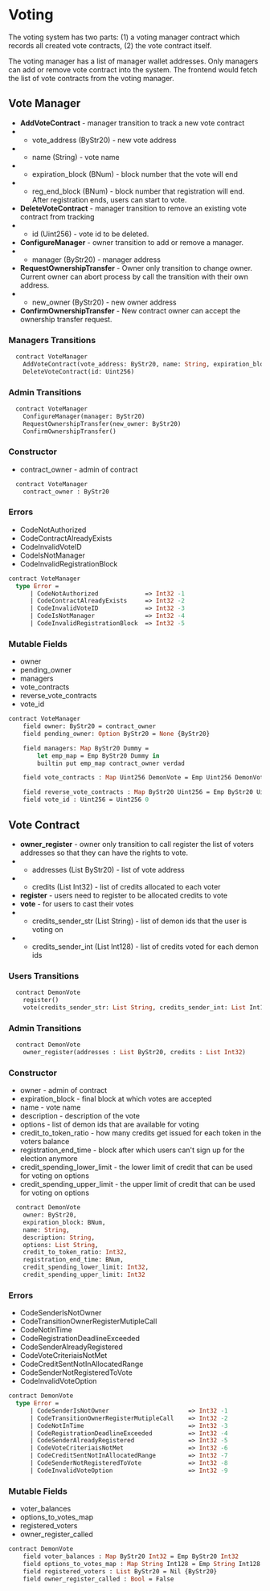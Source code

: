 # Voting

The voting system has two parts: (1) a voting manager contract which records all created vote contracts, (2) the vote contract itself.

The voting manager has a list of manager wallet addresses. Only managers can add or remove vote contract into the system. The frontend would fetch the list of vote contracts from the voting manager.

## Vote Manager
 * **AddVoteContract** - manager transition to track a new vote contract
 * - vote_address (ByStr20) - new vote address
 * - name (String) - vote name
 * - expiration_block (BNum) - block number that the vote will end
 * - reg_end_block (BNum) - block number that registration will end. After registration ends, users can start to vote.
 * **DeleteVoteContract** - manager transition to remove an existing vote contract from tracking
 * - id (Uint256) - vote id to be deleted.
 * **ConfigureManager** - owner transition to add or remove a manager.
 * - manager (ByStr20) - manager address
 * **RequestOwnershipTransfer** - Owner only transition to change owner. Current owner can abort process by call the transition with their own address.
 * - new_owner (ByStr20) - new owner address
 * **ConfirmOwnershipTransfer** - New contract owner can accept the ownership transfer request.

### Managers Transitions
```Ocaml
  contract VoteManager
    AddVoteContract(vote_address: ByStr20, name: String, expiration_block: BNum, reg_end_block: BNum)
    DeleteVoteContract(id: Uint256)
```

### Admin Transitions
```Ocaml
  contract VoteManager
    ConfigureManager(manager: ByStr20)
    RequestOwnershipTransfer(new_owner: ByStr20)
    ConfirmOwnershipTransfer()
```

### Constructor

  * contract_owner - admin of contract
  
```Ocaml
  contract VoteManager
    contract_owner : ByStr20
```

### Errors

  * CodeNotAuthorized
  * CodeContractAlreadyExists
  * CodeInvalidVoteID
  * CodeIsNotManager
  * CodeInvalidRegistrationBlock

```Ocaml
contract VoteManager
  type Error =
      | CodeNotAuthorized             => Int32 -1
      | CodeContractAlreadyExists     => Int32 -2
      | CodeInvalidVoteID             => Int32 -3
      | CodeIsNotManager              => Int32 -4
      | CodeInvalidRegistrationBlock  => Int32 -5
```

### Mutable Fields

  * owner
  * pending_owner
  * managers
  * vote_contracts
  * reverse_vote_contracts
  * vote_id


```Ocaml
contract VoteManager
    field owner: ByStr20 = contract_owner
    field pending_owner: Option ByStr20 = None {ByStr20}

    field managers: Map ByStr20 Dummy =
        let emp_map = Emp ByStr20 Dummy in
        builtin put emp_map contract_owner verdad

    field vote_contracts : Map Uint256 DemonVote = Emp Uint256 DemonVote

    field reverse_vote_contracts : Map ByStr20 Uint256 = Emp ByStr20 Uint256
    field vote_id : Uint256 = Uint256 0
```

## Vote Contract
 * **owner_register** - owner only transition to call register the list of voters addresses so that they can have the rights to vote.
 * - addresses (List ByStr20) - list of vote address
 * - credits (List Int32) - list of credits allocated to each voter
 * **register** - users need to register to be allocated credits to vote
 * **vote** - for users to cast their votes
 * - credits_sender_str (List String) - list of demon ids that the user is voting on
 * - credits_sender_int (List Int128) - list of credits voted for each demon ids

### Users Transitions
```Ocaml
  contract DemonVote
    register()
    vote(credits_sender_str: List String, credits_sender_int: List Int128)
```

### Admin Transitions
```Ocaml
  contract DemonVote
    owner_register(addresses : List ByStr20, credits : List Int32)
```

### Constructor

  * owner - admin of contract
  * expiration_block - final block at which votes are accepted
  * name - vote name
  * description - description of the vote
  * options - list of demon ids that are available for voting
  * credit_to_token_ratio - how many credits get issued for each token in the voters balance
  * registration_end_time - block after which users can't sign up for the election anymore
  * credit_spending_lower_limit - the lower limit of credit that can be used for voting on options
  * credit_spending_upper_limit - the upper limit of credit that can be used for voting on options

```Ocaml
  contract DemonVote
    owner: ByStr20,
    expiration_block: BNum,
    name: String,
    description: String,
    options: List String,
    credit_to_token_ratio: Int32,
    registration_end_time: BNum,
    credit_spending_lower_limit: Int32,
    credit_spending_upper_limit: Int32
```

### Errors

  * CodeSenderIsNotOwner
  * CodeTransitionOwnerRegisterMutipleCall
  * CodeNotInTime
  * CodeRegistrationDeadlineExceeded
  * CodeSenderAlreadyRegistered
  * CodeVoteCriteriaisNotMet
  * CodeCreditSentNotInAllocatedRange
  * CodeSenderNotRegisteredToVote
  * CodeInvalidVoteOption


```Ocaml
contract DemonVote
  type Error =
      | CodeSenderIsNotOwner                      => Int32 -1
      | CodeTransitionOwnerRegisterMutipleCall    => Int32 -2
      | CodeNotInTime                             => Int32 -3
      | CodeRegistrationDeadlineExceeded          => Int32 -4
      | CodeSenderAlreadyRegistered               => Int32 -5
      | CodeVoteCriteriaisNotMet                  => Int32 -6
      | CodeCreditSentNotInAllocatedRange         => Int32 -7
      | CodeSenderNotRegisteredToVote             => Int32 -8
      | CodeInvalidVoteOption                     => Int32 -9
```

### Mutable Fields

  * voter_balances
  * options_to_votes_map
  * registered_voters
  * owner_register_called


```Ocaml
contract DemonVote
    field voter_balances : Map ByStr20 Int32 = Emp ByStr20 Int32
    field options_to_votes_map : Map String Int128 = Emp String Int128
    field registered_voters : List ByStr20 = Nil {ByStr20}
    field owner_register_called : Bool = False
```